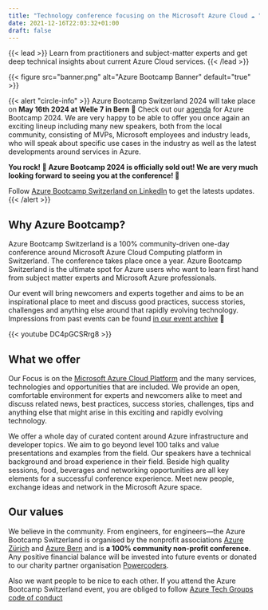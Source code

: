 ```yaml
---
title: "Technology conference focusing on the Microsoft Azure Cloud ☁️ "
date: 2021-12-16T22:03:32+01:00
draft: false
---
```


{{< lead >}} Learn from practitioners and subject-matter experts and get deep technical insights about current Azure Cloud services. {{< /lead >}}

{{< figure src="banner.png" alt="Azure Bootcamp Banner" default="true" >}}

{{< alert "circle-info" >}}
Azure Bootcamp Switzerland 2024 will take place on **May 16th 2024 at Welle 7 in Bern** 🤩 Check out our [agenda](sessions) for Azure Bootcamp 2024. We are very happy to be able to offer you once again an exciting lineup including many new speakers, both from the local community, consisting of MVPs, Microsoft employees and industry leads, who will speak about specific use cases in the industry as well as the latest developments around services in Azure. 

**You rock! 🤘 Azure Bootcamp 2024 is officially sold out! We are very much looking forward to seeing you at the conference! 🥳**
<!--Tickets are on sale in the [Azure Bootcamp Ticketshop](https://www.ticketino.com/de/Event/Azure-Bootcamp-Switzerland-2024/185226)
Would you like to be a speaker at Azure Bootcamp Switzerland 2024? 🎙 Call for speakers is open until end of January 2024. We are looking forward to your [session submission on Sessionize](https://sessionize.com/azure-bootcamp-switzerland-2024)! -->

Follow [Azure Bootcamp Switzerland on LinkedIn](https://www.linkedin.com/company/azurebootcampswitzerland) to get the latests updates.
{{< /alert >}}

## Why Azure Bootcamp?
Azure Bootcamp Switzerland is a 100% community-driven one-day conference around Microsoft Azure Cloud Computing platform in Switzerland. The conference takes place once a year. Azure Bootcamp Switzerland is the ultimate spot for Azure users who want to learn first hand from subject matter experts and Microsoft Azure professionals.

Our event will bring newcomers and experts together and aims to be an inspirational place to meet and discuss good practices, success stories, challenges and anything else around that rapidly evolving technology. Impressions from past events can be found [in our event archive](archive) 🎥

{{< youtube DC4pGCSRrg8 >}}

## What we offer
Our Focus is on the [Microsoft Azure Cloud Platform](https://azure.com) and the many services, technologies and opportunities that are included. We provide an open, comfortable environment for experts and newcomers alike to meet and discuss related news, best practices, success stories, challenges, tips and anything else that might arise in this exciting and rapidly evolving technology.

We offer a whole day of curated content around Azure infrastructure and developer topics. We aim to go beyond level 100 talks and value presentations and examples from the field. Our speakers have a technical background and broad experience in their field.
Beside high quality sessions, food, beverages and networking opportunities are all key elements for a successful conference experience. Meet new people, exchange ideas and network in the Microsoft Azure space.

## Our values
We believe in the community. From engineers, for engineers—the Azure Bootcamp Switzerland is organised by the nonprofit associations [Azure Zürich](https://www.meetup.com/de-DE/Microsoft-Azure-Zurich-User-Group/) and [Azure Bern](https://www.meetup.com/de-DE/Azure-Cloud-Bern-User-Group/) and is **a 100% community non-profit conference**. Any positive financial balance will be invested into future events or donated to our charity partner organisation [Powercoders](https://powercoders.org).

Also we want people to be nice to each other. If you attend the Azure Bootcamp Switzerland event, you are obliged to follow [Azure Tech Groups code of conduct](https://developer.microsoft.com/en-us/azure-tech-groups/code-of-conduct)
